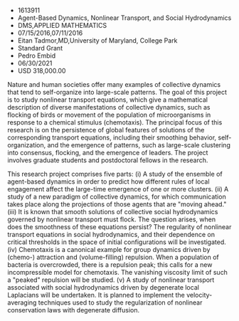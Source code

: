 
* 1613911
* Agent-Based Dynamics, Nonlinear Transport, and Social Hydrodynamics
* DMS,APPLIED MATHEMATICS
* 07/15/2016,07/11/2016
* Eitan Tadmor,MD,University of Maryland, College Park
* Standard Grant
* Pedro Embid
* 06/30/2021
* USD 318,000.00

Nature and human societies offer many examples of collective dynamics that tend
to self-organize into large-scale patterns. The goal of this project is to study
nonlinear transport equations, which give a mathematical description of diverse
manifestations of collective dynamics, such as flocking of birds or movement of
the population of microorganisms in response to a chemical stimulus
(chemotaxis). The principal focus of this research is on the persistence of
global features of solutions of the corresponding transport equations, including
their smoothing behavior, self-organization, and the emergence of patterns, such
as large-scale clustering into consensus, flocking, and the emergence of
leaders. The project involves graduate students and postdoctoral fellows in the
research.

This research project comprises five parts: (i) A study of the ensemble of
agent-based dynamics in order to predict how different rules of local engagement
affect the large-time emergence of one or more clusters. (ii) A study of a new
paradigm of collective dynamics, for which communication takes place along the
projections of those agents that are "moving ahead." (iii) It is known that
smooth solutions of collective social hydrodynamics governed by nonlinear
transport must flock. The question arises, when does the smoothness of these
equations persist? The regularity of nonlinear transport equations in social
hydrodynamics, and their dependence on critical thresholds in the space of
initial configurations will be investigated. (iv) Chemotaxis is a canonical
example for group dynamics driven by (chemo-) attraction and (volume-filling)
repulsion. When a population of bacteria is overcrowded, there is a repulsion
peak; this calls for a new incompressible model for chemotaxis. The vanishing
viscosity limit of such a "peaked" repulsion will be studied. (v) A study of
nonlinear transport associated with social hydrodynamics driven by degenerate
local Laplacians will be undertaken. It is planned to implement the velocity-
averaging techniques used to study the regularization of nonlinear conservation
laws with degenerate diffusion.
